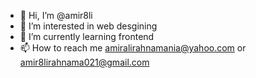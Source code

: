 - 👋 Hi, I’m @amir8li
- 👀 I’m interested in web desgining 
- 🌱 I’m currently learning frontend
- 📫 How to reach me amiralirahnamania@yahoo.com or amir8lirahnama021@gmail.com

<!---
amir8li/amir8li is a ✨ special ✨ repository because its `README.md` (this file) appears on your GitHub profile.
You can click the Preview link to take a look at your changes.
--->
